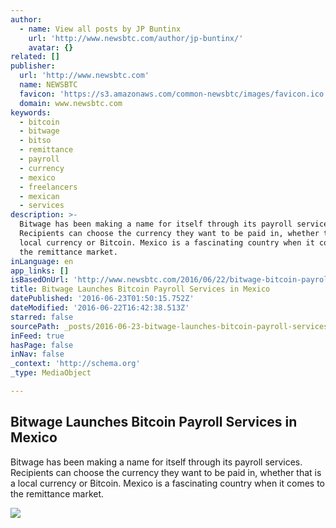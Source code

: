 ```yaml
---
author:
  - name: View all posts by JP Buntinx
    url: 'http://www.newsbtc.com/author/jp-buntinx/'
    avatar: {}
related: []
publisher:
  url: 'http://www.newsbtc.com'
  name: NEWSBTC
  favicon: 'https://s3.amazonaws.com/common-newsbtc/images/favicon.ico'
  domain: www.newsbtc.com
keywords:
  - bitcoin
  - bitwage
  - bitso
  - remittance
  - payroll
  - currency
  - mexico
  - freelancers
  - mexican
  - services
description: >-
  Bitwage has been making a name for itself through its payroll services.
  Recipients can choose the currency they want to be paid in, whether that is a
  local currency or Bitcoin. Mexico is a fascinating country when it comes to
  the remittance market.
inLanguage: en
app_links: []
isBasedOnUrl: 'http://www.newsbtc.com/2016/06/22/bitwage-bitcoin-payroll-mexico/'
title: Bitwage Launches Bitcoin Payroll Services in Mexico
datePublished: '2016-06-23T01:50:15.752Z'
dateModified: '2016-06-22T16:42:38.513Z'
starred: false
sourcePath: _posts/2016-06-23-bitwage-launches-bitcoin-payroll-services-in-mexico.md
inFeed: true
hasPage: false
inNav: false
_context: 'http://schema.org'
_type: MediaObject

---
```

<article style=""><h1>Bitwage Launches Bitcoin Payroll Services in Mexico</h1><p>Bitwage has been making a name for itself through its payroll services. Recipients can choose the currency they want to be paid in, whether that is a local currency or Bitcoin. Mexico is a fascinating country when it comes to the remittance market.</p><img src="http://s3.amazonaws.com/main-newsbtc-images/2016/06/22144223/shutterstock_376055077.jpg" /></article>